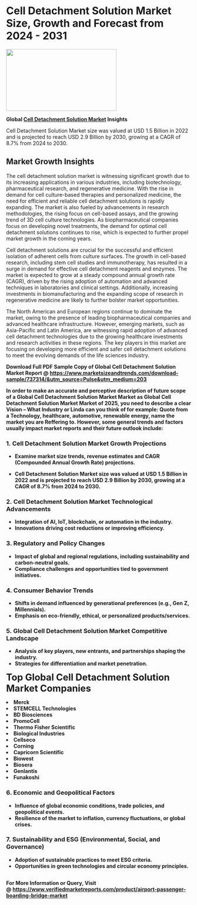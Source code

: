 <H1>Cell Detachment Solution Market Size, Growth and Forecast from 2024 - 2031</H1><img class="aligncenter size-medium wp-image-584254" src="https://thirdeyenews.in/wp-content/uploads/2024/09/Global-Market-Research-300x168.jpeg" alt="" width="300" height="168" /><p><strong>Global&nbsp;<a href="https://www.marketsizeandtrends.com/download-sample/737314/&amp;utm_source=Pulse&amp;utm_medium=203">Cell Detachment Solution Market</a> Insights</strong></p><p>Cell Detachment Solution Market size was valued at USD 1.5 Billion in 2022 and is projected to reach USD 2.9 Billion by 2030, growing at a CAGR of 8.7% from 2024 to 2030.</p><p><h2>Market Growth Insights</h2> <p>The cell detachment solution market is witnessing significant growth due to its increasing applications in various industries, including biotechnology, pharmaceutical research, and regenerative medicine. With the rise in demand for cell culture-based therapies and personalized medicine, the need for efficient and reliable cell detachment solutions is rapidly expanding. The market is also fueled by advancements in research methodologies, the rising focus on cell-based assays, and the growing trend of 3D cell culture technologies. As biopharmaceutical companies focus on developing novel treatments, the demand for optimal cell detachment solutions continues to rise, which is expected to further propel market growth in the coming years.</p> <p><strong></strong></p> <p>Cell detachment solutions are crucial for the successful and efficient isolation of adherent cells from culture surfaces. The growth in cell-based research, including stem cell studies and immunotherapy, has resulted in a surge in demand for effective cell detachment reagents and enzymes. The market is expected to grow at a steady compound annual growth rate (CAGR), driven by the rising adoption of automation and advanced techniques in laboratories and clinical settings. Additionally, increasing investments in biomanufacturing and the expanding scope of research in regenerative medicine are likely to further bolster market opportunities.</p> <p>The North American and European regions continue to dominate the market, owing to the presence of leading biopharmaceutical companies and advanced healthcare infrastructure. However, emerging markets, such as Asia-Pacific and Latin America, are witnessing rapid adoption of advanced cell detachment technologies due to the growing healthcare investments and research activities in these regions. The key players in this market are focusing on developing more efficient and safer cell detachment solutions to meet the evolving demands of the life sciences industry.</p> <p><strong></p><p><span class=""><strong>Download Full PDF Sample Copy of Global Cell Detachment Solution Market Report</strong> @ <a href="https://www.marketsizeandtrends.com/download-sample/737314/&amp;utm_source=Pulse&amp;utm_medium=203" target="_blank">https://www.marketsizeandtrends.com/download-sample/737314/&amp;utm_source=Pulse&amp;utm_medium=203</a></span></p><p>In order to make an accurate and perceptive description of future scope of a Global&nbsp;Cell Detachment Solution Market Market as Global&nbsp;Cell Detachment Solution Market Market of 2025, you need to describe a clear Vision &ndash; What Industry or Linda can you think of for example: Quote from a Technology, healthcare, automotive, renewable energy, name the market you are Reffering to. However, some general trends and factors usually impact market reports and their future outlook include:</p><h3>1.&nbsp;<strong>Cell Detachment Solution Market Growth Projections</strong></h3><ul><li>Examine market size trends, revenue estimates and CAGR (Compounded Annual Growth Rate) projections.</li><li><p>Cell Detachment Solution Market size was valued at USD 1.5 Billion in 2022 and is projected to reach USD 2.9 Billion by 2030, growing at a CAGR of 8.7% from 2024 to 2030.</p></li></ul><h3>2.&nbsp;<strong>Cell Detachment Solution Market Technological Advancements</strong></h3><ul><li>Integration of AI, IoT, blockchain, or automation in the industry.</li><li>Innovations driving cost reductions or improving efficiency.</li></ul><h3>3.&nbsp;<strong>Regulatory and Policy Changes</strong></h3><ul><li>Impact of global and regional regulations, including sustainability and carbon-neutral goals.</li><li>Compliance challenges and opportunities tied to government initiatives.</li></ul><h3>4.&nbsp;<strong>Consumer Behavior Trends</strong></h3><ul><li>Shifts in demand influenced by generational preferences (e.g., Gen Z, Millennials).</li><li>Emphasis on eco-friendly, ethical, or personalized products/services.</li></ul><h3>5.&nbsp;<strong>Global Cell Detachment Solution Market Competitive Landscape</strong></h3><ul><li>Analysis of key players, new entrants, and partnerships shaping the industry.</li><li>Strategies for differentiation and market penetration.</li></ul><p data-pm-slice="1 1 []"><span style="color: inherit; font-family: inherit; font-size: 25px;">Top Global Cell Detachment Solution Market Companies</span></p><div class="" data-test-id=""><p><li>Merck</li><li> STEMCELL Technologies</li><li> BD Biosciences</li><li> PromoCell</li><li> Thermo Fisher Scientific</li><li> Biological Industries</li><li> Cellseco</li><li> Corning</li><li> Capricorn Scientific</li><li> Biowest</li><li> Biosera</li><li> Genlantis</li><li> Funakoshi</li></p></div><h3>6.&nbsp;<strong>Economic and Geopolitical Factors</strong></h3><ul><li>Influence of global economic conditions, trade policies, and geopolitical events.</li><li>Resilience of the market to inflation, currency fluctuations, or global crises.</li></ul><h3>7.&nbsp;<strong>Sustainability and ESG (Environmental, Social, and Governance)</strong></h3><ul><li>Adoption of sustainable practices to meet ESG criteria.</li><li>Opportunities in green technologies and circular economy principles.</li></ul><h2><strong style="font-size: 14px;">For More Information or Query, Visit @&nbsp;</strong><a style="background-color: #ffffff; font-size: 14px;" href="https://www.marketsizeandtrends.com/report/cell-detachment-solution-market/" target="_blank">https://www.verifiedmarketreports.com/product/airport-passenger-boarding-bridge-market</a></h2>
